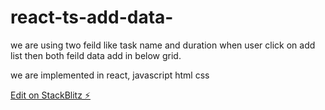 # react-ts-add-data-

we are using two feild like task name and duration when user click on add list then both feild data add in below grid.

we are implemented in react, javascript html css

[Edit on StackBlitz ⚡️](https://stackblitz.com/edit/react-ts-teuzw8)

